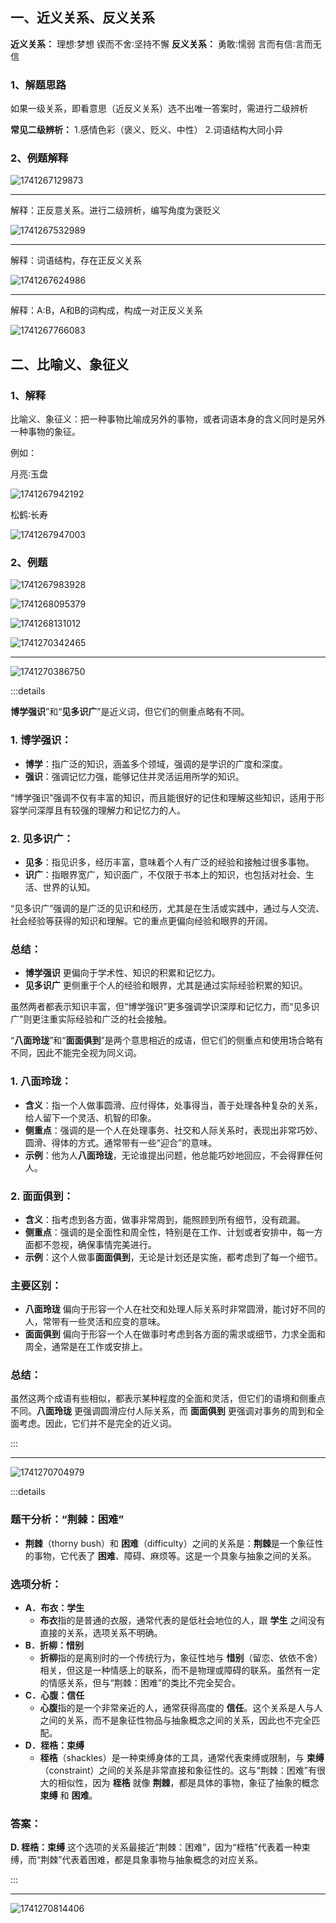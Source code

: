 ## 一、近义关系、反义关系

**近义关系：** 
理想∶梦想 
锲而不舍∶坚持不懈 
**反义关系：** 
勇敢∶懦弱 
言而有信∶言而无信 

### 1、解题思路

如果一级关系，即看意思（近反义关系）选不出唯一答案时，需进行二级辨析

**常见二级辨析：** 
1.感情色彩（褒义、贬义、中性） 
2.词语结构大同小异 

### 2、例题解释

![1741267129873](.\assets\1741267129873.png)

---

解释：正反意关系。进行二级辨析，编写角度为褒贬义

![1741267532989](.\assets\1741267532989.png)

---

解释：词语结构，存在正反义关系

![1741267624986](.\assets\1741267624986.png)

---

解释：A:B，A和B的词构成，构成一对正反义关系

![1741267766083](.\assets\1741267766083.png)

## 二、比喻义、象征义

### 1、解释

比喻义、象征义：把一种事物比喻成另外的事物，或者词语本身的含义同时是另外一种事物的象征。

例如：

月亮∶玉盘

![1741267942192](.\assets\1741267942192.png)

松鹤∶长寿 

![1741267947003](.\assets\1741267947003.png)

### 2、例题

![1741267983928](.\assets\1741267983928.png)

![1741268095379](.\assets\1741268095379.png)

![1741268131012](.\assets\1741268131012.png)

![1741270342465](.\assets\1741270342465.png)

---

![1741270386750](.\assets\1741270386750.png)

:::details

**博学强识**”和“**见多识广**”是近义词，但它们的侧重点略有不同。

### 1. **博学强识**：

- **博学**：指广泛的知识，涵盖多个领域，强调的是学识的广度和深度。
- **强识**：强调记忆力强，能够记住并灵活运用所学的知识。

“博学强识”强调不仅有丰富的知识，而且能很好的记住和理解这些知识，适用于形容学问深厚且有较强的理解力和记忆力的人。
### 2. **见多识广**：

- **见多**：指见识多，经历丰富，意味着个人有广泛的经验和接触过很多事物。
- **识广**：指眼界宽广，知识面广，不仅限于书本上的知识，也包括对社会、生活、世界的认知。

“见多识广”强调的是广泛的见识和经历，尤其是在生活或实践中，通过与人交流、社会经验等获得的知识和理解。它的重点更偏向经验和眼界的开阔。

### 总结：

- **博学强识** 更偏向于学术性、知识的积累和记忆力。
- **见多识广** 更侧重于个人的经验和眼界，尤其是通过实际经验积累的知识。

虽然两者都表示知识丰富，但“博学强识”更多强调学识深厚和记忆力，而“见多识广”则更注重实际经验和广泛的社会接触。

“**八面玲珑**”和“**面面俱到**”是两个意思相近的成语，但它们的侧重点和使用场合略有不同，因此不能完全视为同义词。

### 1. **八面玲珑**：

- **含义**：指一个人做事圆滑、应付得体，处事得当，善于处理各种复杂的关系，给人留下一个灵活、机智的印象。
- **侧重点**：强调的是一个人在处理事务、社交和人际关系时，表现出非常巧妙、圆滑、得体的方式。通常带有一些“迎合”的意味。
- **示例**：他为人**八面玲珑**，无论谁提出问题，他总能巧妙地回应，不会得罪任何人。

### 2. **面面俱到**：

- **含义**：指考虑到各方面，做事非常周到，能照顾到所有细节，没有疏漏。
- **侧重点**：强调的是全面性和周全性，特别是在工作、计划或者安排中，每一方面都不忽视，确保事情完美进行。
- **示例**：这个人做事**面面俱到**，无论是计划还是实施，都考虑到了每一个细节。

### 主要区别：

- **八面玲珑** 偏向于形容一个人在社交和处理人际关系时非常圆滑，能讨好不同的人，常带有一些灵活和应变的意味。
- **面面俱到** 偏向于形容一个人在做事时考虑到各方面的需求或细节，力求全面和周全，通常是在工作或安排上。

### 总结：

虽然这两个成语有些相似，都表示某种程度的全面和灵活，但它们的语境和侧重点不同。**八面玲珑** 更强调圆滑应付人际关系，而 **面面俱到** 更强调对事务的周到和全面考虑。因此，它们并不是完全的近义词。

:::

---

![1741270704979](.\assets\1741270704979.png)

:::details

### 题干分析：“荆棘：困难”

- **荆棘**（thorny bush）和 **困难**（difficulty）之间的关系是：**荆棘**是一个象征性的事物，它代表了 **困难**、障碍、麻烦等。这是一个具象与抽象之间的关系。

### 选项分析：

- **A．布衣：学生**
  - **布衣**指的是普通的衣服，通常代表的是低社会地位的人，跟 **学生** 之间没有直接的关系，选项关系不明确。
- **B．折柳：惜别**
  - **折柳**指的是离别时的一个传统行为，象征性地与 **惜别**（留恋、依依不舍）相关，但这是一种情感上的联系，而不是物理或障碍的联系。虽然有一定的情感关系，但与“荆棘：困难”的类比不完全契合。
- **C．心腹：信任**
  - **心腹**指的是一个非常亲近的人，通常获得高度的 **信任**。这个关系是人与人之间的关系，而不是象征性物品与抽象概念之间的关系，因此也不完全匹配。
- **D．桎梏：束缚**
  - **桎梏**（shackles）是一种束缚身体的工具，通常代表束缚或限制，与 **束缚**（constraint）之间的关系是非常直接和象征性的。这与“荆棘：困难”有很大的相似性，因为 **桎梏** 就像 **荆棘**，都是具体的事物，象征了抽象的概念 **束缚** 和 **困难**。

### 答案：

**D. 桎梏：束缚**
这个选项的关系最接近“荆棘：困难”，因为“桎梏”代表着一种束缚，而“荆棘”代表着困难，都是具象事物与抽象概念的对应关系。

:::

---

![1741270814406](.\assets\1741270814406.png)

